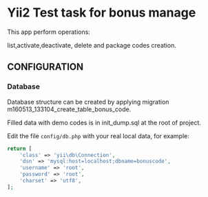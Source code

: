 Yii2 Test task for bonus manage
===============================

This app perform operations:

list,activate,deactivate, delete
and package codes creation.


CONFIGURATION
-------------

### Database

Database structure can be created by applying migration m160513_133104_create_table_bonus_code.
 
Filled data with demo codes is in init_dump.sql at the root of project.

Edit the file `config/db.php` with your real local data, for example:

```php
return [
    'class' => 'yii\db\Connection',
    'dsn' => 'mysql:host=localhost;dbname=bonuscode',
    'username' => 'root',
    'password' => 'root',
    'charset' => 'utf8',
];
```